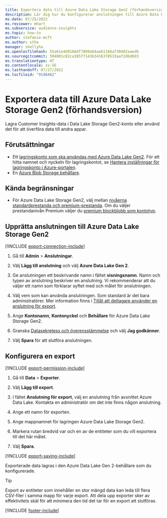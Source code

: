 ```yaml
---
title: Exportera data till Azure Data Lake Storage Gen2 (förhandsversion)
description: Lär dig hur du konfigurerar anslutningen till Azure Data Lake Storage Gen2.
ms.date: 07/25/2022
ms.reviewer: mhart
ms.subservice: audience-insights
ms.topic: how-to
author: stefanie-msft
ms.author: sthe
manager: shellyha
ms.openlocfilehash: 55a61e4d9166df7809a64aeb1168a730402aaed6
ms.sourcegitcommit: 594081c82ca385f7143b3416378533aaf2d6d0d3
ms.translationtype: HT
ms.contentlocale: sv-SE
ms.lasthandoff: 07/27/2022
ms.locfileid: "9196462"
---
```

# <a name="export-data-to-azure-data-lake-storage-gen2-preview"></a>Exportera data till Azure Data Lake Storage Gen2 (förhandsversion)

Lagra Customer Insights-data i Data Lake Storage Gen2-konto eller använd det för att överföra data till andra appar.

## <a name="prerequisites"></a>Förutsättningar

- Ett [lagringskonto som ska användas med Azure Data Lake Gen2](/azure/storage/blobs/create-data-lake-storage-account). För att hitta namnet och nyckeln för lagringskontot, se [Hantera inställningar för lagringskonto i Azure-portalen](/azure/storage/common/storage-account-manage).
- En [Azure Blob Storage behållare](/azure/storage/blobs/storage-quickstart-blobs-portal#create-a-container).

## <a name="known-limitations"></a>Kända begränsningar

- För Azure Data Lake Storage Gen2, välj mellan [nivåerna standardprestanda och premium-prestanda](/azure/storage/blobs/create-data-lake-storage-account). Om du väljer prestandanivån Premium väljer du [premium blockblobb som kontotyp](/azure/storage/common/storage-account-overview#types-of-storage-accounts).

## <a name="set-up-connection-to-azure-data-lake-storage-gen2"></a>Upprätta anslutningen till Azure Data Lake Storage Gen2

[!INCLUDE [export-connection-include](includes/export-connection-admn.md)]

1. Gå till **Admin** > **Anslutningar**.

1. Välj **Lägg till anslutning** och välj **Azure Data Lake Gen 2**.

1. Ge anslutningen ett beskrivande namn i fältet **visningsnamn**. Namn och typen av anslutning beskriver en anslutning. Vi rekommenderar att du väljer ett namn som förklarar syftet med och målet för anslutningen.

1. Välj vem som kan använda anslutningen. Som standard är det bara administratörer. Mer information finns i [Tillåt att deltagare använder en anslutning för export](connections.md#allow-contributors-to-use-a-connection-for-exports).

1. Ange **Kontonamn**, **Kontonyckel** och **Behållare** för Azure Data Lake Storage Gen2.

1. Granska [Datasekretess och överensstämmelse](connections.md#data-privacy-and-compliance) och välj **Jag godkänner**.

1. Välj **Spara** för att slutföra anslutningen.

## <a name="configure-an-export"></a>Konfigurera en export

[!INCLUDE [export-permission-include](includes/export-permission.md)]

1. Gå till **Data** > **Exporter**.

1. Välj **Lägg till export**.

1. I fältet **Anslutning för export**, välj en anslutning från avsnittet Azure Data Lake. Kontakta en administratör om det inte finns någon anslutning.

1. Ange ett namn för exporten.

1. Ange mappnamnet för lagringen Azure Data Lake Storage Gen2.

1. Markera rutan bredvid var och en av de entiteter som du vill exportera till det här målet.

1. Välj **Spara**.

[!INCLUDE [export-saving-include](includes/export-saving.md)]

Exporterade data lagras i den Azure Data Lake Gen 2-behållare som du konfigurerade.

> [!TIP]
> Export av entiteter som innehåller en stor mängd data kan leda till flera CSV-filer i samma mapp för varje export. Att dela upp exporter sker av effektivitets skäl för att minimera den tid det tar för en export att slutföras.

[!INCLUDE [footer-include](includes/footer-banner.md)]

